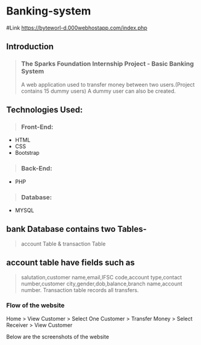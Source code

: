 # Banking-system

#Link
https://byteworl-d.000webhostapp.com/index.php

## Introduction
>  ### The Sparks Foundation Internship Project - Basic Banking System
> A web application used to transfer money between two users.(Project contains 15 dummy users) A dummy user can also be created.


## Technologies Used:
>  ### Front-End:
- HTML
- CSS
- Bootstrap
> ### Back-End:
-  PHP 
> ### Database:
- MYSQL 


## bank Database contains two Tables-
> account Table & transaction Table

## account table have fields such as 
>salutation,customer name,email,IFSC code,account type,contact number,customer city,gender,dob,balance,branch name,account number.
>Transaction table records all transfers.


### Flow of the website
Home > View Customer > Select One Customer > Transfer Money > Select Receiver > View Customer

Below are the screenshots of the website
